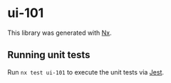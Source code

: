 # ui-101

This library was generated with [Nx](https://nx.dev).

## Running unit tests

Run `nx test ui-101` to execute the unit tests via [Jest](https://jestjs.io).
